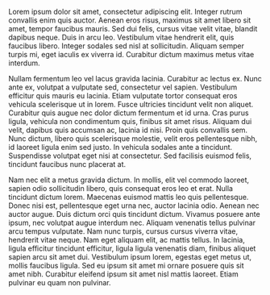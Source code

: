 Lorem ipsum dolor sit amet, consectetur adipiscing elit. Integer rutrum convallis enim quis auctor. Aenean eros risus, maximus sit amet libero sit amet, tempor faucibus mauris. Sed dui felis, cursus vitae velit vitae, blandit dapibus neque. Duis in arcu leo. Vestibulum vitae hendrerit elit, quis faucibus libero. Integer sodales sed nisl at sollicitudin. Aliquam semper turpis mi, eget iaculis ex viverra id. Curabitur dictum maximus metus vitae interdum.

Nullam fermentum leo vel lacus gravida lacinia. Curabitur ac lectus ex. Nunc ante ex, volutpat a vulputate sed, consectetur vel sapien. Vestibulum efficitur quis mauris eu lacinia. Etiam vulputate tortor consequat eros vehicula scelerisque ut in lorem. Fusce ultricies tincidunt velit non aliquet. Curabitur quis augue nec dolor dictum fermentum et id urna. Cras purus ligula, vehicula non condimentum quis, finibus sit amet risus. Aliquam dui velit, dapibus quis accumsan ac, lacinia id nisi. Proin quis convallis sem. Nunc dictum, libero quis scelerisque molestie, velit eros pellentesque nibh, id laoreet ligula enim sed justo. In vehicula sodales ante a tincidunt. Suspendisse volutpat eget nisi at consectetur. Sed facilisis euismod felis, tincidunt faucibus nunc placerat at.

Nam nec elit a metus gravida dictum. In mollis, elit vel commodo laoreet, sapien odio sollicitudin libero, quis consequat eros leo et erat. Nulla tincidunt dictum lorem. Maecenas euismod mattis leo quis pellentesque. Donec nisi est, pellentesque eget urna nec, auctor lacinia odio. Aenean nec auctor augue. Duis dictum orci quis tincidunt dictum. Vivamus posuere ante ipsum, nec volutpat augue interdum nec. Aliquam venenatis tellus pulvinar arcu tempus vulputate. Nam nunc turpis, cursus cursus viverra vitae, hendrerit vitae neque. Nam eget aliquam elit, ac mattis tellus. In lacinia, ligula efficitur tincidunt efficitur, ligula ligula venenatis diam, finibus aliquet sapien arcu sit amet dui. Vestibulum ipsum lorem, egestas eget metus ut, mollis faucibus ligula. Sed eu ipsum sit amet mi ornare posuere quis sit amet nibh. Curabitur eleifend ipsum sit amet nisl mattis laoreet. Etiam pulvinar eu quam non pulvinar.
